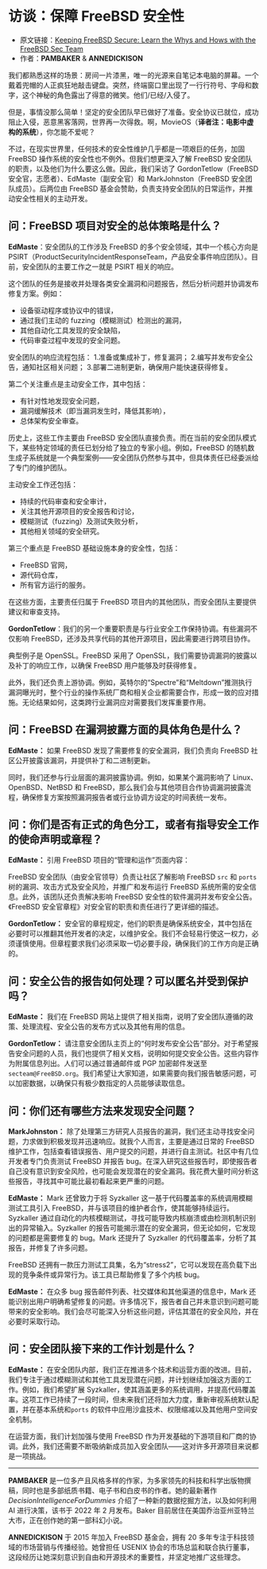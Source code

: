 # 访谈：保障 FreeBSD 安全性

- 原文链接：[Keeping FreeBSD Secure: Learn the Whys and Hows with the FreeBSD Sec Team](https://freebsdfoundation.org/wp-content/uploads/2022/11/interview.pdf)
- 作者：**PAMBAKER** & **ANNEDICKISON**

我们都熟悉这样的场景：房间一片漆黑，唯一的光源来自笔记本电脑的屏幕。一个戴着兜帽的人正疯狂地敲击键盘。突然，终端窗口里出现了一行行符号、字母和数字，这个神秘的角色露出了得意的微笑。他们/已经/入侵了。

但是，事情没那么简单！坚定的安全团队早已做好了准备。安全协议已就位，成功阻止入侵，恶意黑客落网，世界再一次得救。啊，MovieOS（**译者注：电影中虚构的系统**），你怎能不爱呢？

不过，在现实世界里，任何技术的安全性维护几乎都是一项艰巨的任务，加固 FreeBSD 操作系统的安全性也不例外。但我们想更深入了解 FreeBSD 安全团队的职责，以及他们为什么要这么做。因此，我们采访了 GordonTetlow（FreeBSD 安全官，志愿者）、EdMaste（副安全官）和 MarkJohnston（FreeBSD 安全团队成员）。后两位由 FreeBSD 基金会赞助，负责支持安全团队的日常运作，并推动安全性相关的主动开发。

## 问：FreeBSD 项目对安全的总体策略是什么？

**EdMaste**：安全团队的工作涉及 FreeBSD 的多个安全领域，其中一个核心方向是 PSIRT（ProductSecurityIncidentResponseTeam，产品安全事件响应团队）。目前，安全团队的主要工作之一就是 PSIRT 相关的响应。

这个团队的任务是接收并处理各类安全漏洞和问题报告，然后分析问题并协调发布修复方案。例如：

- 设备驱动程序或协议中的错误，
- 通过我们主动的 fuzzing（模糊测试）检测出的漏洞，
- 其他自动化工具发现的安全缺陷，
- 代码审查过程中发现的安全问题。

安全团队的响应流程包括：
1.准备或集成补丁，修复漏洞；
2.编写并发布安全公告，通知社区相关问题；
3.部署二进制更新，确保用户能快速获得修复。

第二个关注重点是主动安全工作，其中包括：

- 有针对性地发现安全问题，
- 漏洞缓解技术（即当漏洞发生时，降低其影响），
- 总体架构安全审查。

历史上，这些工作主要由 FreeBSD 安全团队直接负责。而在当前的安全团队模式下，某些特定领域的责任已划分给了独立的专家小组。例如，FreeBSD 的随机数生成子系统就是一个典型案例——安全团队仍然参与其中，但具体责任已经委派给了专门的维护团队。

主动安全工作还包括：

- 持续的代码审查和安全审计，
- 关注其他开源项目的安全报告和讨论，
- 模糊测试（fuzzing）及测试失败分析，
- 其他相关领域的安全研究。

第三个重点是 FreeBSD 基础设施本身的安全性，包括：

- FreeBSD 官网，
- 源代码仓库，
- 所有官方运行的服务。

在这些方面，主要责任归属于 FreeBSD 项目内的其他团队，而安全团队主要提供建议和审查支持。


**GordonTetlow**：我们的另一个重要职责是与行业安全工作保持协调。有些漏洞不仅影响 FreeBSD，还涉及共享代码的其他开源项目，因此需要进行跨项目协作。

典型例子是 OpenSSL。FreeBSD 采用了 OpenSSL，我们需要协调漏洞的披露以及补丁的响应工作，以确保 FreeBSD 用户能够及时获得修复。

此外，我们还负责上游协调。例如，英特尔的“Spectre”和“Meltdown”推测执行漏洞曝光时，整个行业的操作系统厂商和相关企业都需要合作，形成一致的应对措施。无论结果如何，这类跨行业漏洞应对需要我们发挥重要作用。



## 问：FreeBSD 在漏洞披露方面的具体角色是什么？

**EdMaste：** 如果 FreeBSD 发现了需要修复的安全漏洞，我们负责向 FreeBSD 社区公开披露该漏洞，并提供补丁和二进制更新。

同时，我们还参与行业层面的漏洞披露协调。例如，如果某个漏洞影响了 Linux、OpenBSD、NetBSD 和 FreeBSD，那么我们会与其他项目合作协调漏洞披露流程，确保修复方案按照漏洞报告者或行业协调方设定的时间表统一发布。

## 问：你们是否有正式的角色分工，或者有指导安全工作的使命声明或章程？

**EdMaste：** 引用 FreeBSD 项目的“管理和运作”页面内容：

FreeBSD 安全团队（由安全官领导）负责让社区了解影响 FreeBSD `src` 和 `ports` 树的漏洞、攻击方式及安全风险，并推广和发布运行 FreeBSD 系统所需的安全信息。此外，该团队还负责解决影响 FreeBSD 安全性的软件漏洞并发布安全公告。《FreeBSD 安全官章程》对安全官的职责和责任进行了更详细的描述。

**GordonTetlow：** 安全官的章程规定，他们的职责是确保系统安全，其中包括在必要时可以推翻其他开发者的决定，以维护安全。我们不会轻易行使这一权力，必须谨慎使用。但章程要求我们必须采取一切必要手段，确保我们的工作方向是正确的。



## 问：安全公告的报告如何处理？可以匿名并受到保护吗？

**EdMaste：** 我们在 FreeBSD 网站上提供了相关指南，说明了安全团队遵循的政策、处理流程、安全公告的发布方式以及其他有用的信息。

**GordonTetlow：** 请注意安全团队主页上的“何时发布安全公告”部分。对于希望报告安全问题的人员，我们也提供了相关文档，说明如何提交安全公告。这些内容作为附属信息列出。人们可以通过普通邮件或 PGP 加密邮件发送至`secteam@FreeBSD.org`。我们希望让大家知道，如果需要向我们报告敏感问题，可以加密数据，以确保只有极少数指定的人员能够读取信息。



## 问：你们还有哪些方法来发现安全问题？

**MarkJohnston：** 除了处理第三方研究人员报告的漏洞，我们还主动寻找安全问题，力求做到积极发现并迅速响应。就我个人而言，主要是通过日常的 FreeBSD 维护工作，包括查看错误报告、用户提交的问题，并进行自主测试。社区中有几位开发者专门负责测试 FreeBSD 并报告 bug。在深入研究这些报告时，即使报告者自己没有意识到安全风险，也可能会发现潜在的安全漏洞。我花费大量时间分析这些报告，寻找其中可能比最初看起来更严重的问题。

**EdMaste：** Mark 还曾致力于将 Syzkaller 这一基于代码覆盖率的系统调用模糊测试工具引入 FreeBSD，并与该项目的维护者合作，使其能够持续运行。Syzkaller 通过自动化的内核模糊测试，寻找可能导致内核崩溃或由检测机制识别出的异常输入。Syzkaller 的报告可能揭示潜在的安全漏洞，但无论如何，它发现的问题都是需要修复的 bug。Mark 还提升了 Syzkaller 的代码覆盖率，分析了其报告，并修复了许多问题。

FreeBSD 还拥有一款压力测试工具集，名为“stress2”，它可以发现在高负载下出现的竞争条件或异常行为。该工具已帮助修复了多个内核 bug。

**EdMaste：** 在众多 bug 报告邮件列表、社交媒体和其他渠道的信息中，Mark 还能识别出用户明确希望修复的问题。许多情况下，报告者自己并未意识到问题可能带来的安全影响。我们会尽可能深入分析这些问题，评估其潜在的安全风险，并在必要时采取行动。



## 问：安全团队接下来的工作计划是什么？

**EdMaste：** 在安全团队内部，我们正在推进多个技术和运营方面的改进。目前，我们专注于通过模糊测试和其他工具发现潜在问题，并计划继续加强这方面的工作。例如，我们希望扩展 Syzkaller，使其涵盖更多的系统调用，并提高代码覆盖率。这项工作已持续了一段时间，但未来我们还将加大力度，重新审视系统默认配置，并在基本系统和`ports` 的软件中应用沙盒技术、权限缩减以及其他用户空间安全机制。

在运营方面，我们计划加强与使用 FreeBSD 作为开发基础的下游项目和厂商的协调。此外，我们还需要不断吸纳新成员加入安全团队——这对许多开源项目来说都是一项挑战。

- - -

**PAMBAKER** 是一位多产且风格多样的作家，为多家领先的科技和科学出版物撰稿，同时也是多部纸质书籍、电子书和白皮书的作者。她的最新著作 *DecisionIntelligenceForDummies* 介绍了一种新的数据挖掘方法，以及如何利用 AI 进行决策，该书于 2022 年 2 月发布。Baker 目前居住在美国乔治亚州亚特兰大市，正在创作她的第一部科幻小说。

**ANNEDICKISON** 于 2015 年加入 FreeBSD 基金会，拥有 20 多年专注于科技领域的市场营销与传播经验。她曾担任 USENIX 协会的市场总监和联合执行董事，这段经历让她深刻意识到自由和开源技术的重要性，并坚定地推广这些理念。
